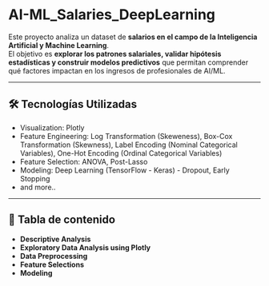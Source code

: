 # AI-ML_Salaries_DeepLearning

Este proyecto analiza un dataset de **salarios en el campo de la Inteligencia Artificial y Machine Learning**.  
El objetivo es **explorar los patrones salariales, validar hipótesis estadísticas y construir modelos predictivos** que permitan comprender qué factores impactan en los ingresos de profesionales de AI/ML.  

---

## 🛠️ Tecnologías Utilizadas

- Visualization: Plotly
- Feature Engineering: Log Transformation (Skeweness), Box-Cox Transformation (Skewness), Label Encoding (Nominal Categorical Variables), One-Hot Encoding (Ordinal Categorical Variables)
- Feature Selection: ANOVA, Post-Lasso
- Modeling: Deep Learning (TensorFlow - Keras) - Dropout, Early Stopping
- and more..

---

## 💼 Tabla de contenido

- **Descriptive Analysis** 
- **Exploratory Data Analysis using Plotly**
- **Data Preprocessing**
- **Feature Selections**
- **Modeling**  


